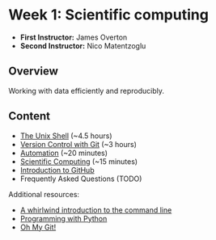 # Week 1: Scientific computing

- **First Instructor:** James Overton
- **Second Instructor:** Nico Matentzoglu

## Overview

Working with data efficiently and reproducibly.

## Content

- [The Unix Shell](http://swcarpentry.github.io/shell-novice/) (~4.5 hours)
- [Version Control with Git](http://swcarpentry.github.io/git-novice/) (~3 hours)
- [Automation](automation.md) (~20 minutes)
- [Scientific Computing](scientific-computing.md) (~15 minutes)
- [Introduction to GitHub](../01a-Github/)
- Frequently Asked Questions (TODO)

Additional resources:

- [A whirlwind introduction to the command line](https://github.com/jamesaoverton/command-line)
- [Programming with Python](https://swcarpentry.github.io/python-novice-inflammation/)
- [Oh My Git!](https://ohmygit.org)
